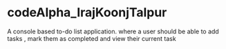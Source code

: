 # codeAlpha_IrajKoonjTalpur

A console based to-do list application. where a user should be able to add tasks , mark them as completed and view their current task 
